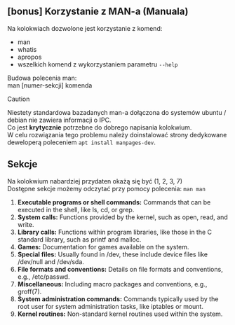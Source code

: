 
## [bonus] Korzystanie z MAN-a (Manuala)
  
Na kolokwiach dozwolone jest korzystanie z komend:  
- man   
- whatis  
- apropos  
- wszelkich komend z wykorzystaniem parametru `--help`  

Budowa polecenia man:  
man [numer-sekcji] komenda  

> [!CAUTION]
> Niestety standardowa bazadanych man-a dołączona do systemów ubuntu / debian nie zawiera informacji o IPC.  
> Co jest **krytycznie** potrzebne do dobrego napisania kolokwium.    
> W celu rozwiązania tego problemu należy doinstalować strony dedykowane deweloperą poleceniem `apt install manpages-dev`.  


## Sekcje
Na kolokwium nabardziej przydaten okażą się być (1, 2, 3, 7)  
Dostępne sekcje możemy odczytać przy pomocy polecenia:
```man man```
1.   **Executable programs or shell commands:** Commands that can be executed in the shell, like ls, cd, or grep.
2.   **System calls:** Functions provided by the kernel, such as open, read, and write.
3.   **Library calls:** Functions within program libraries, like those in the C standard library, such as printf and malloc.
4.   **Games:** Documentation for games available on the system.
5.   **Special files:** Usually found in /dev, these include device files like /dev/null and /dev/sda.
6.   **File formats and conventions:** Details on file formats and conventions, e.g., /etc/passwd.
7.   **Miscellaneous:** Including macro packages and conventions, e.g., groff(7).
8.   **System administration commands:** Commands typically used by the root user for system administration tasks, like iptables or mount.
9.   **Kernel routines:** Non-standard kernel routines used within the system.

